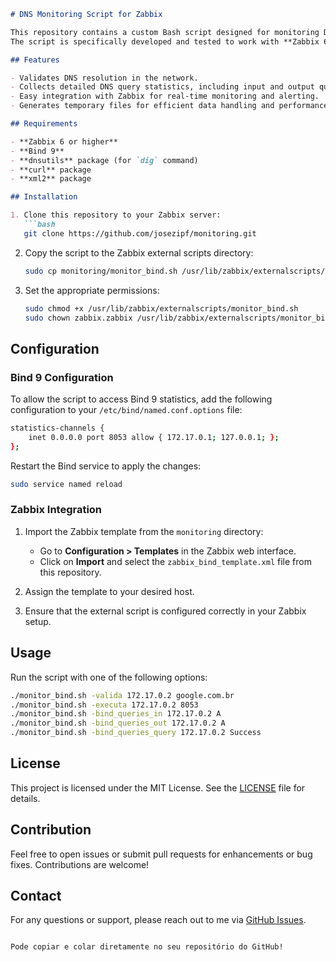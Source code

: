 ```markdown
# DNS Monitoring Script for Zabbix

This repository contains a custom Bash script designed for monitoring DNS queries using the Zabbix monitoring platform.
The script is specifically developed and tested to work with **Zabbix 6 or higher** and **Bind 9**.

## Features

- Validates DNS resolution in the network.
- Collects detailed DNS query statistics, including input and output queries, and status.
- Easy integration with Zabbix for real-time monitoring and alerting.
- Generates temporary files for efficient data handling and performance.

## Requirements

- **Zabbix 6 or higher**
- **Bind 9**
- **dnsutils** package (for `dig` command)
- **curl** package
- **xml2** package

## Installation

1. Clone this repository to your Zabbix server:
   ```bash
   git clone https://github.com/josezipf/monitoring.git
   ```

2. Copy the script to the Zabbix external scripts directory:
   ```bash
   sudo cp monitoring/monitor_bind.sh /usr/lib/zabbix/externalscripts/
   ```

3. Set the appropriate permissions:
   ```bash
   sudo chmod +x /usr/lib/zabbix/externalscripts/monitor_bind.sh
   sudo chown zabbix.zabbix /usr/lib/zabbix/externalscripts/monitor_bind.sh
   ```

## Configuration

### Bind 9 Configuration

To allow the script to access Bind 9 statistics, add the following configuration to your `/etc/bind/named.conf.options` file:

```bash
statistics-channels {
    inet 0.0.0.0 port 8053 allow { 172.17.0.1; 127.0.0.1; };
};
```

Restart the Bind service to apply the changes:

```bash
sudo service named reload
```

### Zabbix Integration

1. Import the Zabbix template from the `monitoring` directory:
   - Go to **Configuration > Templates** in the Zabbix web interface.
   - Click on **Import** and select the `zabbix_bind_template.xml` file from this repository.

2. Assign the template to your desired host.

3. Ensure that the external script is configured correctly in your Zabbix setup.

## Usage

Run the script with one of the following options:

```bash
./monitor_bind.sh -valida 172.17.0.2 google.com.br
./monitor_bind.sh -executa 172.17.0.2 8053
./monitor_bind.sh -bind_queries_in 172.17.0.2 A
./monitor_bind.sh -bind_queries_out 172.17.0.2 A
./monitor_bind.sh -bind_queries_query 172.17.0.2 Success
```

## License

This project is licensed under the MIT License. See the [LICENSE](LICENSE) file for details.

## Contribution

Feel free to open issues or submit pull requests for enhancements or bug fixes. Contributions are welcome!

## Contact

For any questions or support, please reach out to me via [GitHub Issues](https://github.com/josezipf/monitoring/issues).
```

Pode copiar e colar diretamente no seu repositório do GitHub!
